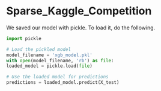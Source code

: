 # Sparse_Kaggle_Competition
We saved our model with pickle. To load it, do the following.
```python
import pickle

# Load the pickled model
model_filename = 'xgb_model.pkl'
with open(model_filename, 'rb') as file:
loaded_model = pickle.load(file)

# Use the loaded model for predictions
predictions = loaded_model.predict(X_test)
```
